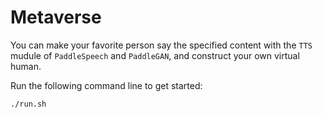# Metaverse
You can make your favorite person say the specified content with the `TTS` mudule of `PaddleSpeech` and `PaddleGAN`, and construct your own virtual human.

Run the following command line to get started:
```
./run.sh
```
